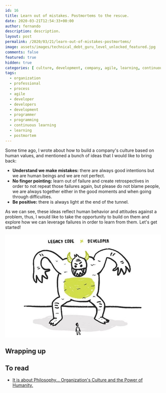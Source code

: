 ```yaml
---
id: 16
title: Learn out of mistakes. Postmortems to the rescue.
date: 2020-03-21T12:54:33+00:00
author: fernando
description: description.
layout: post
permalink: /2020/03/21/learn-out-of-mistakes-postmortems/
image: assets/images/technical_debt_guru_level_unlocked_featured.jpg
comments: false
featured: true
hidden: true
categories: [ culture, development, company, agile, learning, continuous learning, organization ]
tags:
  - organization
  - professional
  - process
  - agile
  - developer
  - developers
  - development
  - programmer
  - programming
  - continuous learning
  - learning
  - postmortem
---
```

Some time ago, I wrote about how to build a company's culture based on human values, and mentioned a bunch of ideas that I would like to bring back:

- **Understand we make mistakes:** there are always good intentions but we are human beings and we are not perfect.
- **No finger pointing:** learn out of failure and create retrospectives in order to not repeat those failures again, but please do not blame people, we are always together either in the good moments and when going through difficulties.
- **Be positive:** there is always light at the end of the tunnel.

As we can see, these ideas reflect human behavior and attitudes against a problem, thus, I would like to take the opportunity to build on them and explore how we can 
leverage failures in order to learn from them. Let's get started!

![fernando-cejas](/assets/images/technical_debt_guru_level_unlocked_monster.jpg)


## Wrapping up


## To read

* <a href="https://fernandocejas.com/2018/11/11/organization-culture-and-humanity/" target="_blank">It is about Philosophy... Organization's Culture and the Power of Humanity.</a>